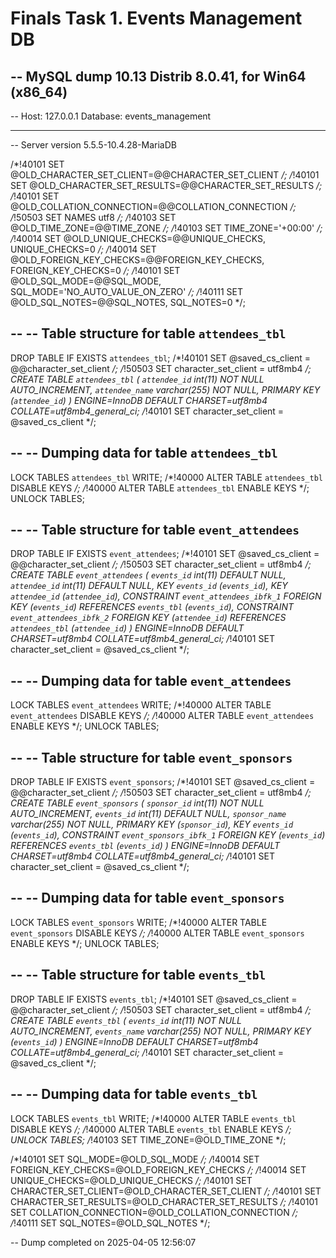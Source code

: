 # Finals Task 1. Events Management DB
-- MySQL dump 10.13  Distrib 8.0.41, for Win64 (x86_64)
--
-- Host: 127.0.0.1    Database: events_management
-- ------------------------------------------------------
-- Server version	5.5.5-10.4.28-MariaDB

/*!40101 SET @OLD_CHARACTER_SET_CLIENT=@@CHARACTER_SET_CLIENT */;
/*!40101 SET @OLD_CHARACTER_SET_RESULTS=@@CHARACTER_SET_RESULTS */;
/*!40101 SET @OLD_COLLATION_CONNECTION=@@COLLATION_CONNECTION */;
/*!50503 SET NAMES utf8 */;
/*!40103 SET @OLD_TIME_ZONE=@@TIME_ZONE */;
/*!40103 SET TIME_ZONE='+00:00' */;
/*!40014 SET @OLD_UNIQUE_CHECKS=@@UNIQUE_CHECKS, UNIQUE_CHECKS=0 */;
/*!40014 SET @OLD_FOREIGN_KEY_CHECKS=@@FOREIGN_KEY_CHECKS, FOREIGN_KEY_CHECKS=0 */;
/*!40101 SET @OLD_SQL_MODE=@@SQL_MODE, SQL_MODE='NO_AUTO_VALUE_ON_ZERO' */;
/*!40111 SET @OLD_SQL_NOTES=@@SQL_NOTES, SQL_NOTES=0 */;

--
-- Table structure for table `attendees_tbl`
--

DROP TABLE IF EXISTS `attendees_tbl`;
/*!40101 SET @saved_cs_client     = @@character_set_client */;
/*!50503 SET character_set_client = utf8mb4 */;
CREATE TABLE `attendees_tbl` (
  `attendee_id` int(11) NOT NULL AUTO_INCREMENT,
  `attendee_name` varchar(255) NOT NULL,
  PRIMARY KEY (`attendee_id`)
) ENGINE=InnoDB DEFAULT CHARSET=utf8mb4 COLLATE=utf8mb4_general_ci;
/*!40101 SET character_set_client = @saved_cs_client */;

--
-- Dumping data for table `attendees_tbl`
--

LOCK TABLES `attendees_tbl` WRITE;
/*!40000 ALTER TABLE `attendees_tbl` DISABLE KEYS */;
/*!40000 ALTER TABLE `attendees_tbl` ENABLE KEYS */;
UNLOCK TABLES;

--
-- Table structure for table `event_attendees`
--

DROP TABLE IF EXISTS `event_attendees`;
/*!40101 SET @saved_cs_client     = @@character_set_client */;
/*!50503 SET character_set_client = utf8mb4 */;
CREATE TABLE `event_attendees` (
  `events_id` int(11) DEFAULT NULL,
  `attendee_id` int(11) DEFAULT NULL,
  KEY `events_id` (`events_id`),
  KEY `attendee_id` (`attendee_id`),
  CONSTRAINT `event_attendees_ibfk_1` FOREIGN KEY (`events_id`) REFERENCES `events_tbl` (`events_id`),
  CONSTRAINT `event_attendees_ibfk_2` FOREIGN KEY (`attendee_id`) REFERENCES `attendees_tbl` (`attendee_id`)
) ENGINE=InnoDB DEFAULT CHARSET=utf8mb4 COLLATE=utf8mb4_general_ci;
/*!40101 SET character_set_client = @saved_cs_client */;

--
-- Dumping data for table `event_attendees`
--

LOCK TABLES `event_attendees` WRITE;
/*!40000 ALTER TABLE `event_attendees` DISABLE KEYS */;
/*!40000 ALTER TABLE `event_attendees` ENABLE KEYS */;
UNLOCK TABLES;

--
-- Table structure for table `event_sponsors`
--

DROP TABLE IF EXISTS `event_sponsors`;
/*!40101 SET @saved_cs_client     = @@character_set_client */;
/*!50503 SET character_set_client = utf8mb4 */;
CREATE TABLE `event_sponsors` (
  `sponsor_id` int(11) NOT NULL AUTO_INCREMENT,
  `events_id` int(11) DEFAULT NULL,
  `sponsor_name` varchar(255) NOT NULL,
  PRIMARY KEY (`sponsor_id`),
  KEY `events_id` (`events_id`),
  CONSTRAINT `event_sponsors_ibfk_1` FOREIGN KEY (`events_id`) REFERENCES `events_tbl` (`events_id`)
) ENGINE=InnoDB DEFAULT CHARSET=utf8mb4 COLLATE=utf8mb4_general_ci;
/*!40101 SET character_set_client = @saved_cs_client */;

--
-- Dumping data for table `event_sponsors`
--

LOCK TABLES `event_sponsors` WRITE;
/*!40000 ALTER TABLE `event_sponsors` DISABLE KEYS */;
/*!40000 ALTER TABLE `event_sponsors` ENABLE KEYS */;
UNLOCK TABLES;

--
-- Table structure for table `events_tbl`
--

DROP TABLE IF EXISTS `events_tbl`;
/*!40101 SET @saved_cs_client     = @@character_set_client */;
/*!50503 SET character_set_client = utf8mb4 */;
CREATE TABLE `events_tbl` (
  `events_id` int(11) NOT NULL AUTO_INCREMENT,
  `events_name` varchar(255) NOT NULL,
  PRIMARY KEY (`events_id`)
) ENGINE=InnoDB DEFAULT CHARSET=utf8mb4 COLLATE=utf8mb4_general_ci;
/*!40101 SET character_set_client = @saved_cs_client */;

--
-- Dumping data for table `events_tbl`
--

LOCK TABLES `events_tbl` WRITE;
/*!40000 ALTER TABLE `events_tbl` DISABLE KEYS */;
/*!40000 ALTER TABLE `events_tbl` ENABLE KEYS */;
UNLOCK TABLES;
/*!40103 SET TIME_ZONE=@OLD_TIME_ZONE */;

/*!40101 SET SQL_MODE=@OLD_SQL_MODE */;
/*!40014 SET FOREIGN_KEY_CHECKS=@OLD_FOREIGN_KEY_CHECKS */;
/*!40014 SET UNIQUE_CHECKS=@OLD_UNIQUE_CHECKS */;
/*!40101 SET CHARACTER_SET_CLIENT=@OLD_CHARACTER_SET_CLIENT */;
/*!40101 SET CHARACTER_SET_RESULTS=@OLD_CHARACTER_SET_RESULTS */;
/*!40101 SET COLLATION_CONNECTION=@OLD_COLLATION_CONNECTION */;
/*!40111 SET SQL_NOTES=@OLD_SQL_NOTES */;

-- Dump completed on 2025-04-05 12:56:07

